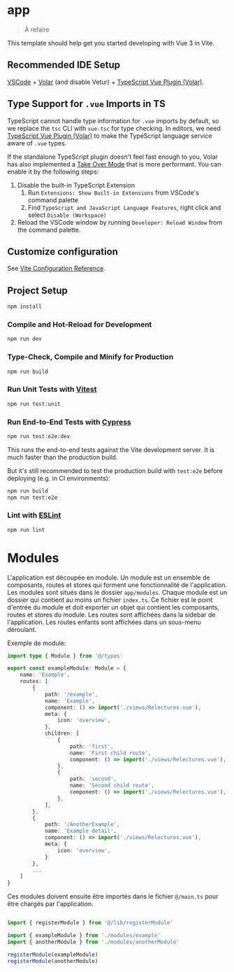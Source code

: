 # app

> À refaire

This template should help get you started developing with Vue 3 in Vite.

## Recommended IDE Setup

[VSCode](https://code.visualstudio.com/) + [Volar](https://marketplace.visualstudio.com/items?itemName=Vue.volar) (and disable Vetur) + [TypeScript Vue Plugin (Volar)](https://marketplace.visualstudio.com/items?itemName=Vue.vscode-typescript-vue-plugin).

## Type Support for `.vue` Imports in TS

TypeScript cannot handle type information for `.vue` imports by default, so we replace the `tsc` CLI with `vue-tsc` for type checking. In editors, we need [TypeScript Vue Plugin (Volar)](https://marketplace.visualstudio.com/items?itemName=Vue.vscode-typescript-vue-plugin) to make the TypeScript language service aware of `.vue` types.

If the standalone TypeScript plugin doesn't feel fast enough to you, Volar has also implemented a [Take Over Mode](https://github.com/johnsoncodehk/volar/discussions/471#discussioncomment-1361669) that is more performant. You can enable it by the following steps:

1. Disable the built-in TypeScript Extension
    1) Run `Extensions: Show Built-in Extensions` from VSCode's command palette
    2) Find `TypeScript and JavaScript Language Features`, right click and select `Disable (Workspace)`
2. Reload the VSCode window by running `Developer: Reload Window` from the command palette.

## Customize configuration

See [Vite Configuration Reference](https://vitejs.dev/config/).

## Project Setup

```sh
npm install
```

### Compile and Hot-Reload for Development

```sh
npm run dev
```

### Type-Check, Compile and Minify for Production

```sh
npm run build
```

### Run Unit Tests with [Vitest](https://vitest.dev/)

```sh
npm run test:unit
```

### Run End-to-End Tests with [Cypress](https://www.cypress.io/)

```sh
npm run test:e2e:dev
```

This runs the end-to-end tests against the Vite development server.
It is much faster than the production build.

But it's still recommended to test the production build with `test:e2e` before deploying (e.g. in CI environments):

```sh
npm run build
npm run test:e2e
```

### Lint with [ESLint](https://eslint.org/)

```sh
npm run lint
```


# Modules

L'application est découpée en module. Un module est un ensemble de composants, routes et stores qui forment une fonctionnalité de l'application.
Les modules sont situés dans le dossier `app/modules`. Chaque module est un dossier qui contient au moins un fichier `index.ts`. Ce fichier est le point d'entrée du module et doit exporter un objet qui contient les composants, routes et stores du module.
Les routes sont affichées dans la sidebar de l'application. Les routes enfants sont affichées dans un sous-menu déroulant.

Exemple de module:

```ts
import type { Module } from '@/types'

export const exampleModule: Module = {
    name: 'Example',
    routes: [
        {
            path: '/example',
            name: 'Example',
            component: () => import('./views/Relectures.vue'),
            meta: {
                icon: 'overview',
            },
            children: [
                {
                    path: 'first',
                    name: 'First child route',
                    component: () => import('./views/Relectures.vue'),
                },
                {
                    path: 'second',
                    name: 'Second child route',
                    component: () => import('./views/Relectures.vue'),
                },
            ],
        },
        {
            path: '/AnotherExample',
            name: 'Example detail',
            component: () => import('./views/Relectures.vue'),
            meta: {
                icon: 'overview',
            }
        },
        ...
    ]
}
```

Ces modules doivent ensuite être importés dans le fichier `@/main.ts` pour être chargés par l'application.

```ts

import { registerModule } from '@/lib/registerModule'

import { exampleModule } from './modules/example'
import { anotherModule } from './modules/anotherModule'

registerModule(exampleModule)
registerModule(anotherModule)
```

